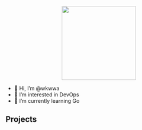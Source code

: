 <div id="header" align="center">
  <img src="https://media0.giphy.com/media/v1.Y2lkPTc5MGI3NjExNG9taW9uNDFkbTAxMm8xaGZ3ZzIxN2N0YWppN3IxM3JhZWRqMHZnOSZlcD12MV9pbnRlcm5hbF9naWZfYnlfaWQmY3Q9Zw/d9mkbc1QkvBnHthaQp/giphy.gif" width="200"/>
</div>

- 👋 Hi, I’m @wkwwa
- 👀 I’m interested in DevOps
- 🌱 I’m currently learning Go

## Projects

